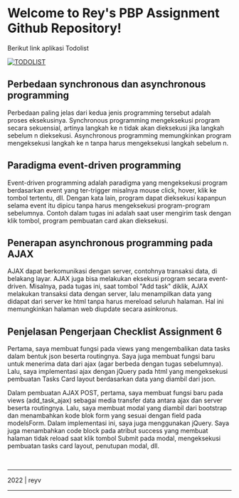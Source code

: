 # Welcome to Rey's PBP Assignment Github Repository!

Berikut link aplikasi Todolist

[![TODOLIST](https://img.shields.io/badge/TodoList%20Heroku-298D46?style=for-the-badge&logoColor=white)](https://pbptugas2.herokuapp.com/todolist/)


## Perbedaan synchronous dan asynchronous programming
Perbedaan paling jelas dari kedua jenis programming tersebut adalah proses eksekusinya. Synchronous programming mengeksekusi program secara sekuensial, artinya langkah ke n tidak akan dieksekusi jika langkah sebelum n dieksekusi. Asynchronous programming memungkinkan program mengeksekusi langkah ke n tanpa harus mengeksekusi langkah sebelum n.


## Paradigma event-driven programming
Event-driven programming adalah paradigma yang mengeksekusi program berdasarkan event yang ter-trigger misalnya mouse click, hover, klik ke tombol tertentu, dll. Dengan kata lain, program dapat dieksekusi kapanpun selama event itu dipicu tanpa harus mengeksekusi program-program sebelumnya. Contoh dalam tugas ini adalah saat user mengirim task dengan klik tombol, program pembuatan card akan dieksekusi.


## Penerapan asynchronous programming pada AJAX 
AJAX dapat berkomunikasi dengan server, contohnya transaksi data, di belakang layar. AJAX juga bisa melakukan eksekusi program secara event-driven. Misalnya, pada tugas ini, saat tombol "Add task" diklik, AJAX melakukan transaksi data dengan server, lalu menampilkan data yang didapat dari server ke html tanpa harus mereload seluruh halaman. Hal ini memungkinkan halaman web diupdate secara asinkronus. 


## Penjelasan Pengerjaan Checklist Assignment 6
Pertama, saya membuat fungsi pada views yang mengembalikan data tasks dalam bentuk json beserta routingnya. Saya juga membuat fungsi baru untuk menerima data dari ajax (agar berbeda dengan tugas sebelumnya). Lalu, saya implementasi ajax dengan jQuery pada html yang mengeksekusi pembuatan Tasks Card layout berdasarkan data yang diambil dari json.

Dalam pembuatan AJAX POST, pertama, saya membuat fungsi baru pada views (add_task_ajax) sebagai media transfer data antara ajax dan server beserta routingnya. Lalu, saya membuat modal yang diambil dari bootstrap dan menambahkan kode blok form yang sesuai dengan field pada modelsForm. Dalam implementasi ini, saya juga menggunakan jQuery. Saya juga menambahkan code block pada atribut success yang membuat halaman tidak reload saat klik tombol Submit pada modal, mengeksekusi pembuatan tasks card layout, penutupan modal, dll.

<br>
<hr>
2022 | reyv
<hr>
<br>
